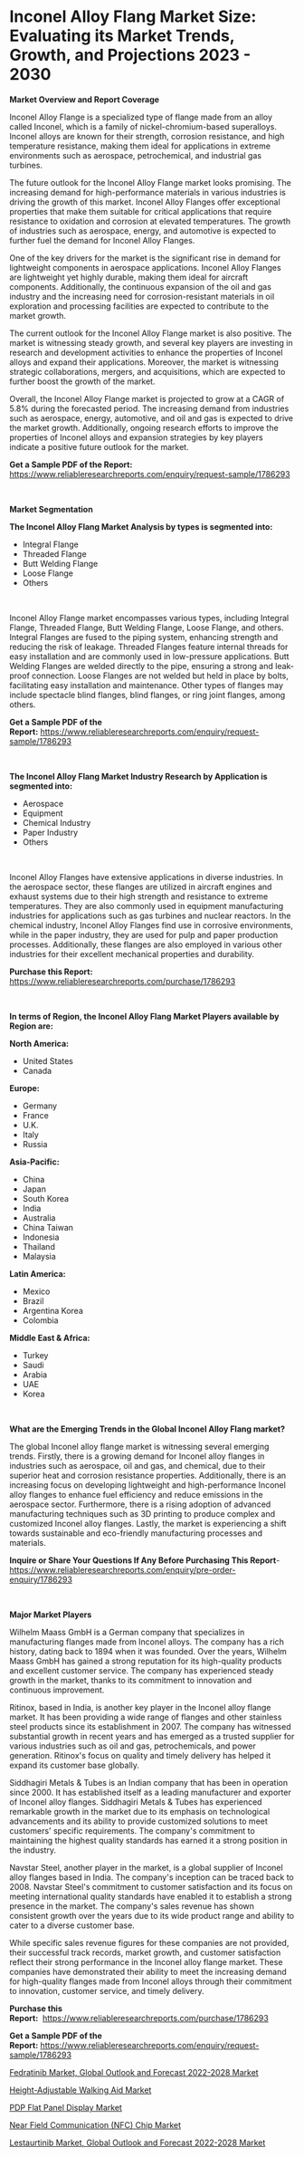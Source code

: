 <p><h1>Inconel Alloy Flang Market Size: Evaluating its Market Trends, Growth, and Projections 2023 - 2030</h1></p><p><strong>Market Overview and Report Coverage</strong></p>
<p><p>Inconel Alloy Flange is a specialized type of flange made from an alloy called Inconel, which is a family of nickel-chromium-based superalloys. Inconel alloys are known for their strength, corrosion resistance, and high temperature resistance, making them ideal for applications in extreme environments such as aerospace, petrochemical, and industrial gas turbines.</p><p>The future outlook for the Inconel Alloy Flange market looks promising. The increasing demand for high-performance materials in various industries is driving the growth of this market. Inconel Alloy Flanges offer exceptional properties that make them suitable for critical applications that require resistance to oxidation and corrosion at elevated temperatures. The growth of industries such as aerospace, energy, and automotive is expected to further fuel the demand for Inconel Alloy Flanges.</p><p>One of the key drivers for the market is the significant rise in demand for lightweight components in aerospace applications. Inconel Alloy Flanges are lightweight yet highly durable, making them ideal for aircraft components. Additionally, the continuous expansion of the oil and gas industry and the increasing need for corrosion-resistant materials in oil exploration and processing facilities are expected to contribute to the market growth.</p><p>The current outlook for the Inconel Alloy Flange market is also positive. The market is witnessing steady growth, and several key players are investing in research and development activities to enhance the properties of Inconel alloys and expand their applications. Moreover, the market is witnessing strategic collaborations, mergers, and acquisitions, which are expected to further boost the growth of the market.</p><p>Overall, the Inconel Alloy Flange market is projected to grow at a CAGR of 5.8% during the forecasted period. The increasing demand from industries such as aerospace, energy, automotive, and oil and gas is expected to drive the market growth. Additionally, ongoing research efforts to improve the properties of Inconel alloys and expansion strategies by key players indicate a positive future outlook for the market.</p></p>
<p><strong>Get a Sample PDF of the Report:</strong> <a href="https://www.reliableresearchreports.com/enquiry/request-sample/1786293">https://www.reliableresearchreports.com/enquiry/request-sample/1786293</a></p>
<p>&nbsp;</p>
<p><strong>Market Segmentation</strong></p>
<p><strong>The Inconel Alloy Flang Market Analysis by types is segmented into:</strong></p>
<p><ul><li>Integral Flange</li><li>Threaded Flange</li><li>Butt Welding Flange</li><li>Loose Flange</li><li>Others</li></ul></p>
<p>&nbsp;</p>
<p><p>Inconel Alloy Flange market encompasses various types, including Integral Flange, Threaded Flange, Butt Welding Flange, Loose Flange, and others. Integral Flanges are fused to the piping system, enhancing strength and reducing the risk of leakage. Threaded Flanges feature internal threads for easy installation and are commonly used in low-pressure applications. Butt Welding Flanges are welded directly to the pipe, ensuring a strong and leak-proof connection. Loose Flanges are not welded but held in place by bolts, facilitating easy installation and maintenance. Other types of flanges may include spectacle blind flanges, blind flanges, or ring joint flanges, among others.</p></p>
<p><strong>Get a Sample PDF of the Report:</strong>&nbsp;<a href="https://www.reliableresearchreports.com/enquiry/request-sample/1786293">https://www.reliableresearchreports.com/enquiry/request-sample/1786293</a></p>
<p>&nbsp;</p>
<p><strong>The Inconel Alloy Flang Market Industry Research by Application is segmented into:</strong></p>
<p><ul><li>Aerospace</li><li>Equipment</li><li>Chemical Industry</li><li>Paper Industry</li><li>Others</li></ul></p>
<p>&nbsp;</p>
<p><p>Inconel Alloy Flanges have extensive applications in diverse industries. In the aerospace sector, these flanges are utilized in aircraft engines and exhaust systems due to their high strength and resistance to extreme temperatures. They are also commonly used in equipment manufacturing industries for applications such as gas turbines and nuclear reactors. In the chemical industry, Inconel Alloy Flanges find use in corrosive environments, while in the paper industry, they are used for pulp and paper production processes. Additionally, these flanges are also employed in various other industries for their excellent mechanical properties and durability.</p></p>
<p><strong>Purchase this Report:</strong>&nbsp; <a href="https://www.reliableresearchreports.com/purchase/1786293">https://www.reliableresearchreports.com/purchase/1786293</a></p>
<p>&nbsp;</p>
<p><strong>In terms of Region, the Inconel Alloy Flang Market Players available by Region are:</strong></p>
<p>
    <p> <strong> North America: </strong>
        <ul>
            <li>United States</li>
            <li>Canada</li>
        </ul>
        </p> 
    <p> <strong> Europe: </strong>
        <ul>
            <li>Germany</li>
            <li>France</li>
            <li>U.K.</li>
            <li>Italy</li>
            <li>Russia</li>
        </ul>
        </p> 
    <p> <strong> Asia-Pacific: </strong>
        <ul>
            <li>China</li>
            <li>Japan</li>
            <li>South Korea</li>
            <li>India</li>
            <li>Australia</li>
            <li>China Taiwan</li>
            <li>Indonesia</li>
            <li>Thailand</li>
            <li>Malaysia</li>
        </ul>
        </p> 
    <p> <strong> Latin America: </strong>
        <ul>
            <li>Mexico</li>
            <li>Brazil</li>
            <li>Argentina Korea</li>
            <li>Colombia</li>
        </ul>
        </p> 
    <p> <strong> Middle East & Africa: </strong>
        <ul>
            <li>Turkey</li>
            <li>Saudi</li>
            <li>Arabia</li>
            <li>UAE</li>
            <li>Korea</li>
        </ul>
    </p>
    </p>
<p>&nbsp;</p>
<p><strong>What are the Emerging Trends in the Global Inconel Alloy Flang market?</strong></p>
<p><p>The global Inconel alloy flange market is witnessing several emerging trends. Firstly, there is a growing demand for Inconel alloy flanges in industries such as aerospace, oil and gas, and chemical, due to their superior heat and corrosion resistance properties. Additionally, there is an increasing focus on developing lightweight and high-performance Inconel alloy flanges to enhance fuel efficiency and reduce emissions in the aerospace sector. Furthermore, there is a rising adoption of advanced manufacturing techniques such as 3D printing to produce complex and customized Inconel alloy flanges. Lastly, the market is experiencing a shift towards sustainable and eco-friendly manufacturing processes and materials.</p></p>
<p><strong>Inquire or Share Your Questions If Any Before Purchasing This Report</strong>- <a href="https://www.reliableresearchreports.com/enquiry/pre-order-enquiry/1786293">https://www.reliableresearchreports.com/enquiry/pre-order-enquiry/1786293</a></p>
<p>&nbsp;</p>
<p><strong>Major Market Players</strong></p>
<p><p>Wilhelm Maass GmbH is a German company that specializes in manufacturing flanges made from Inconel alloys. The company has a rich history, dating back to 1894 when it was founded. Over the years, Wilhelm Maass GmbH has gained a strong reputation for its high-quality products and excellent customer service. The company has experienced steady growth in the market, thanks to its commitment to innovation and continuous improvement. </p><p>Ritinox, based in India, is another key player in the Inconel alloy flange market. It has been providing a wide range of flanges and other stainless steel products since its establishment in 2007. The company has witnessed substantial growth in recent years and has emerged as a trusted supplier for various industries such as oil and gas, petrochemicals, and power generation. Ritinox's focus on quality and timely delivery has helped it expand its customer base globally.</p><p>Siddhagiri Metals & Tubes is an Indian company that has been in operation since 2000. It has established itself as a leading manufacturer and exporter of Inconel alloy flanges. Siddhagiri Metals & Tubes has experienced remarkable growth in the market due to its emphasis on technological advancements and its ability to provide customized solutions to meet customers' specific requirements. The company's commitment to maintaining the highest quality standards has earned it a strong position in the industry.</p><p>Navstar Steel, another player in the market, is a global supplier of Inconel alloy flanges based in India. The company's inception can be traced back to 2008. Navstar Steel's commitment to customer satisfaction and its focus on meeting international quality standards have enabled it to establish a strong presence in the market. The company's sales revenue has shown consistent growth over the years due to its wide product range and ability to cater to a diverse customer base.</p><p>While specific sales revenue figures for these companies are not provided, their successful track records, market growth, and customer satisfaction reflect their strong performance in the Inconel alloy flange market. These companies have demonstrated their ability to meet the increasing demand for high-quality flanges made from Inconel alloys through their commitment to innovation, customer service, and timely delivery.</p></p>
<p><strong>Purchase this Report:</strong>&nbsp;&nbsp;<a href="https://www.reliableresearchreports.com/purchase/1786293">https://www.reliableresearchreports.com/purchase/1786293</a></p>
<p></p>
<p><strong>Get a Sample PDF of the Report:</strong>&nbsp;<a href="https://www.reliableresearchreports.com/enquiry/request-sample/1786293">https://www.reliableresearchreports.com/enquiry/request-sample/1786293</a></p>
<p><p><a href="https://medium.com/@coltruecker/fedratinib-market-global-outlook-and-forecast-2022-2028-market-trends-and-market-analysis-ffa64d6532b6">Fedratinib Market, Global Outlook and Forecast 2022-2028 Market</a></p><p><a href="https://www.linkedin.com/pulse/height-adjustable-walking-aid-market-size-2023-2030-global/">Height-Adjustable Walking Aid Market</a></p><p><a href="https://www.linkedin.com/pulse/pdp-flat-panel-display-market-size-share-global-analysis/">PDP Flat Panel Display Market</a></p><p><a href="https://www.linkedin.com/pulse/near-field-communication-nfc-chip-market-research-report-provides/">Near Field Communication (NFC) Chip Market</a></p><p><a href="https://medium.com/@malliekozey2023/lestaurtinib-market-global-outlook-and-forecast-2022-2028-market-size-cagr-trends-2024-2030-9d418fdb6232">Lestaurtinib Market, Global Outlook and Forecast 2022-2028 Market</a></p></p>